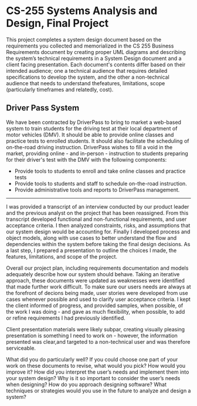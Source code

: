 # CS-255 Systems Analysis and Design, Final Project
This project completes a system design document based on the requirements you collected and memorialized in the CS 255 Business Requirements 
document by creating proper UML diagrams and describing the system’s technical requirements in a System Design document and a client facing presentation.
Each document's contents differ based on their intended audience; one a technical audience that requires detailed specifications to develop the system, 
and the other a non-technical audience that needs to understand thefeatures, limitations, scope (particularly timeframes and relatedly, cost).

## Driver Pass System
We have been contracted by DriverPass to bring to market a web-based system to train students for the driving test at their local department of motor vehicles (DMV). It should be able to provide online classes and practice tests to enrolled students. It should also facilitate the scheduling of on-the-road driving instruction.
DriverPass wishes to fill a void in the market, providing online - and in-person - instruction to students preparing for their driver's test with the DMV with the following components:
* Provide tools to students to enroll and take online classes and practice tests
* Provide tools to students and staff to schedule on-the-road instruction.
* Provide administrative tools and reports to DriverPass management.

<hr>

I was provided a transcript of an interview conducted by our product leader and the previous analyst on the project that has been reassigned. From this transcript 
developed functional and non-functional requirements, and user acceptance criteria. I then analyzed constraints, risks, and assumptions that our system design would be accounting for. Finally I developed process and object models, along with use cases to better understand the flow and dependencies within the system before taking the final design decisions. As a last step, I prepared a presentation to outline the choices I made, the features, limitations, and scope of the project.

Overall our project plan, including requirements documentation and models adequately describe how our system should behave. Taking an iterative approach, these documents were updated as weaknesses were identified that made further work difficult. To make sure our users needs are always at the forefront of decions being made, user stories were developed from use cases whenever possible and used to clarify user acceptance criteria. I kept the client informed of progress, and provided samples, when possible, of the work I was doing - and gave as much flexibility, when possible, to add or refine requirements I had previously identified. 

Client presentation materials were likely subpar, creating visually pleasing presentation is something I need to work on - however, the information presented was clear,and targeted to a non-technical user and was therefore serviceable.

What did you do particularly well?
If you could choose one part of your work on these documents to revise, what would you pick? How would you improve it?
How did you interpret the user’s needs and implement them into your system design? Why is it so important to consider the user’s needs when designing?
How do you approach designing software? What techniques or strategies would you use in the future to analyze and design a system?

